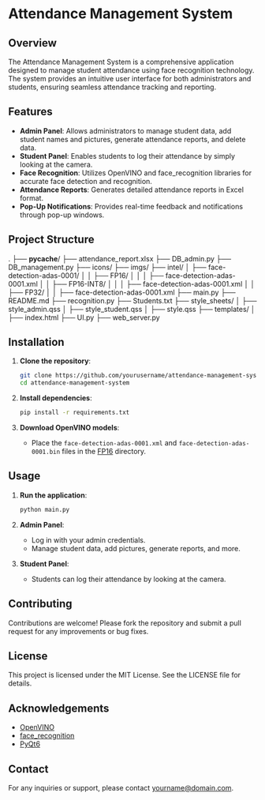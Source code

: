 # Attendance Management System

## Overview

The Attendance Management System is a comprehensive application designed to manage student attendance using face recognition technology. The system provides an intuitive user interface for both administrators and students, ensuring seamless attendance tracking and reporting.

## Features

- **Admin Panel**: Allows administrators to manage student data, add student names and pictures, generate attendance reports, and delete data.
- **Student Panel**: Enables students to log their attendance by simply looking at the camera.
- **Face Recognition**: Utilizes OpenVINO and face_recognition libraries for accurate face detection and recognition.
- **Attendance Reports**: Generates detailed attendance reports in Excel format.
- **Pop-Up Notifications**: Provides real-time feedback and notifications through pop-up windows.

## Project Structure

.
├── __pycache__/
├── attendance_report.xlsx
├── DB_admin.py
├── DB_management.py
├── icons/
├── imgs/
├── intel/
│   ├── face-detection-adas-0001/
│   │   ├── FP16/
│   │   │   ├── face-detection-adas-0001.xml
│   │   ├── FP16-INT8/
│   │   │   ├── face-detection-adas-0001.xml
│   │   ├── FP32/
│   │       ├── face-detection-adas-0001.xml
├── main.py
├── README.md
├── recognition.py
├── Students.txt
├── style_sheets/
│   ├── style_admin.qss
│   ├── style_student.qss
│   ├── style.qss
├── templates/
│   ├── index.html
├── UI.py
├── web_server.py


## Installation

1. **Clone the repository**:
    ```sh
    git clone https://github.com/yourusername/attendance-management-system.git
    cd attendance-management-system
    ```

2. **Install dependencies**:
    ```sh
    pip install -r requirements.txt
    ```

3. **Download OpenVINO models**:
    - Place the `face-detection-adas-0001.xml` and `face-detection-adas-0001.bin` files in the [FP16](http://_vscodecontentref_/14) directory.

## Usage

1. **Run the application**:
    ```sh
    python main.py
    ```

2. **Admin Panel**:
    - Log in with your admin credentials.
    - Manage student data, add pictures, generate reports, and more.

3. **Student Panel**:
    - Students can log their attendance by looking at the camera.

## Contributing

Contributions are welcome! Please fork the repository and submit a pull request for any improvements or bug fixes.

## License

This project is licensed under the MIT License. See the LICENSE file for details.

## Acknowledgements

- [OpenVINO](https://docs.openvino.ai/latest/index.html)
- [face_recognition](https://github.com/ageitgey/face_recognition)
- [PyQt6](https://www.riverbankcomputing.com/software/pyqt/intro)

## Contact

For any inquiries or support, please contact [yourname@domain.com](mailto:yourname@domain.com).